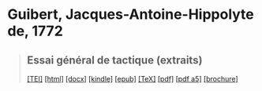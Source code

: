 # Guibert, Jacques-Antoine-Hippolyte de, 1772

> ## Essai général de tactique (extraits)
>  <a title="Source XML/TEI" class="mime48 tei" href="https://hurlus.github.io/tei/guibert1772_tactique.xml">[TEI]</a>  <a title="HTML une page" class="mime48 html" href="https://hurlus.github.io/guibert1772_tactique/guibert1772_tactique.html">[html]</a>  <a title="Bureautique (LibreOffice, MS.Word)" class="mime48 docx" href="https://hurlus.github.io/guibert1772_tactique/guibert1772_tactique.docx">[docx]</a>  <a title="Amazon.kindle" class="mime48 mobi" href="https://hurlus.github.io/guibert1772_tactique/guibert1772_tactique.mobi">[kindle]</a>  <a title="EPUB, pour liseuses et téléphones" class="mime48 epub" href="https://hurlus.github.io/guibert1772_tactique/guibert1772_tactique.epub">[epub]</a>  <a title="LaTeX" class="mime48 tex" href="https://hurlus.github.io/guibert1772_tactique/guibert1772_tactique.tex">[TeX]</a>  <a title="PDF à imprimer, A4 2 colonnes" class="mime48 pdf" href="https://hurlus.github.io/guibert1772_tactique/guibert1772_tactique.pdf">[pdf]</a>  <a title="PDF à lire, A5 une colonne" class="mime48 a5" href="https://hurlus.github.io/guibert1772_tactique/guibert1772_tactique_a5.pdf">[pdf a5]</a>  <a title="Brochure à agrafer, pdf imposé pour imprimante recto/verso" class="mime48 brochure" href="https://hurlus.github.io/guibert1772_tactique/guibert1772_tactique_brochure.pdf">[brochure]</a> 

